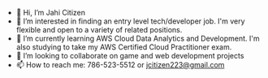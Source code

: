 - 👋 Hi, I’m Jahi Citizen 
- 👀 I’m interested in finding an entry level tech/developer job. I'm very flexible and open to a variety of related positions.
- 🌱 I’m currently learning AWS Cloud Data Analytics and Development. I'm also studying to take my AWS Certified Cloud Practitioner exam. 
- 💞️ I’m looking to collaborate on game and web development projects 
- 📫 How to reach me: 786-523-5512 or jcitizen223@gmail.com 

<!---
Jcitizen23/Jcitizen23 is a ✨ special ✨ repository because its `README.md` (this file) appears on your GitHub profile.
You can click the Preview link to take a look at your changes.
--->
